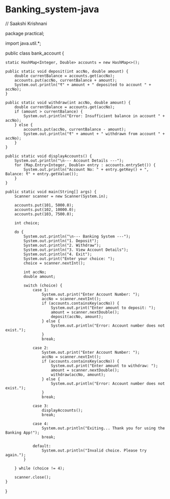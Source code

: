 # Banking_system-java
// Saakshi Krishnani

package practical;

import java.util.*;

public class bank_account {

    static HashMap<Integer, Double> accounts = new HashMap<>();

    public static void deposit(int accNo, double amount) {
        double currentBalance = accounts.get(accNo);
        accounts.put(accNo, currentBalance + amount);
        System.out.println("₹" + amount + " deposited to account " + accNo);
    }

    public static void withdraw(int accNo, double amount) {
        double currentBalance = accounts.get(accNo);
        if (amount > currentBalance) {
            System.out.println("Error: Insufficient balance in account " + accNo);
        } else {
            accounts.put(accNo, currentBalance - amount);
            System.out.println("₹" + amount + " withdrawn from account " + accNo);
        }
    }

    public static void displayAccounts() {
        System.out.println("\n--- Account Details ---");
        for (Map.Entry<Integer, Double> entry : accounts.entrySet()) {
            System.out.println("Account No: " + entry.getKey() + ", Balance: ₹" + entry.getValue());
        }
    }

    public static void main(String[] args) {
        Scanner scanner = new Scanner(System.in);

        accounts.put(101, 5000.0);
        accounts.put(102, 10000.0);
        accounts.put(103, 7500.0);

        int choice;

        do {
            System.out.println("\n--- Banking System ---");
            System.out.println("1. Deposit");
            System.out.println("2. Withdraw");
            System.out.println("3. View Account Details");
            System.out.println("4. Exit");
            System.out.print("Enter your choice: ");
            choice = scanner.nextInt();

            int accNo;
            double amount;

            switch (choice) {
                case 1:
                    System.out.print("Enter Account Number: ");
                    accNo = scanner.nextInt();
                    if (accounts.containsKey(accNo)) {
                        System.out.print("Enter amount to deposit: ");
                        amount = scanner.nextDouble();
                        deposit(accNo, amount);
                    } else {
                        System.out.println("Error: Account number does not exist.");
                    }
                    break;

                case 2:
                    System.out.print("Enter Account Number: ");
                    accNo = scanner.nextInt();
                    if (accounts.containsKey(accNo)) {
                        System.out.print("Enter amount to withdraw: ");
                        amount = scanner.nextDouble();
                        withdraw(accNo, amount);
                    } else {
                        System.out.println("Error: Account number does not exist.");
                    }
                    break;

                case 3:
                    displayAccounts();
                    break;

                case 4:
                    System.out.println("Exiting... Thank you for using the Banking App!");
                    break;

                default:
                    System.out.println("Invalid choice. Please try again.");
            }

        } while (choice != 4);

        scanner.close();
    }
}
